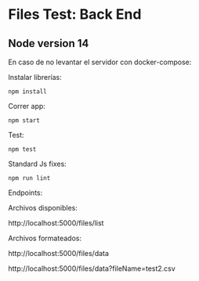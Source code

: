 # Files Test: Back End

## Node version 14

En caso de no levantar el servidor con docker-compose:

Instalar librerías:
```
npm install
```

Correr app:
```
npm start
```

Test:
```
npm test
```

Standard Js fixes:
```
npm run lint
```

Endpoints:

Archivos disponibles:

http://localhost:5000/files/list

Archivos formateados:

http://localhost:5000/files/data

http://localhost:5000/files/data?fileName=test2.csv
